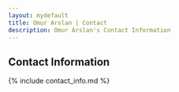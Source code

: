```yaml
---
layout: mydefault
title: Omur Arslan | Contact
description: Omur Arslan's Contact Information
---
```


## Contact Information

<!--
Omur Arslan, PhD <br/>
Max Planck Institute for Intelligent Systems <br/>
Max Planck Ring 4 <br/>
Tübingen, Germany 72076 <br/>
E-mail: [omur.arslan@tuebingen.mpg.de](mailto:omur.arslan@tuebingen.mpg.de) <br/>
Office: N2.017
-->

{% include contact_info.md %}
